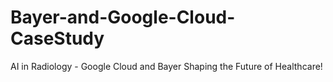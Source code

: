 # Bayer-and-Google-Cloud-CaseStudy
AI in Radiology - Google Cloud and Bayer Shaping the Future of Healthcare!
